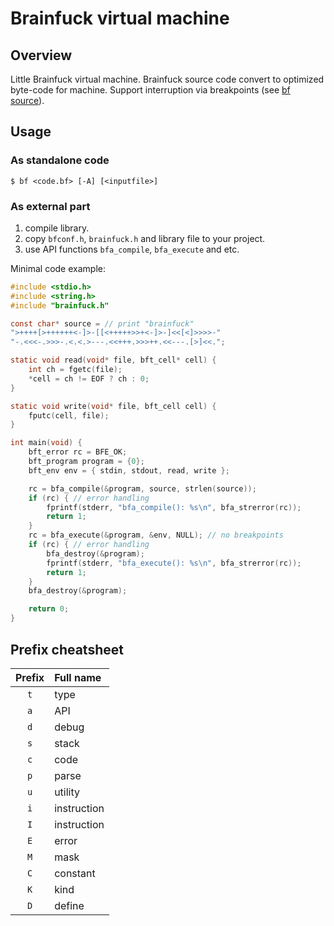 # Brainfuck virtual machine

## Overview

Little Brainfuck virtual machine. Brainfuck source code convert to optimized byte-code for machine.
Support interruption via breakpoints (see [bf source](./bf.c)).

## Usage

### As standalone code

``` console
$ bf <code.bf> [-A] [<inputfile>]
```

### As external part

1. compile library.
2. copy `bfconf.h`, `brainfuck.h` and library file to your project.
3. use API functions `bfa_compile`, `bfa_execute` and etc.

Minimal code example:
```c
#include <stdio.h>
#include <string.h>
#include "brainfuck.h"

const char* source = // print "brainfuck"
">++++[>++++++<-]>-[[<+++++>>+<-]>-]<<[<]>>>>-"
"-.<<<-.>>>-.<.<.>---.<<+++.>>>++.<<---.[>]<<.";

static void read(void* file, bft_cell* cell) {
    int ch = fgetc(file);
    *cell = ch != EOF ? ch : 0;
}

static void write(void* file, bft_cell cell) {
    fputc(cell, file);
}

int main(void) {
    bft_error rc = BFE_OK;
    bft_program program = {0};
    bft_env env = { stdin, stdout, read, write };

    rc = bfa_compile(&program, source, strlen(source));
    if (rc) { // error handling
        fprintf(stderr, "bfa_compile(): %s\n", bfa_strerror(rc));
        return 1;
    }
    rc = bfa_execute(&program, &env, NULL); // no breakpoints
    if (rc) { // error handling
        bfa_destroy(&program);
        fprintf(stderr, "bfa_execute(): %s\n", bfa_strerror(rc));
        return 1;
    }
    bfa_destroy(&program);

    return 0;
}
```

## Prefix cheatsheet

| Prefix | Full name   |
| :----: | :---------- |
|  `t`   | type        |
|  `a`   | API         |
|  `d`   | debug       |
|  `s`   | stack       |
|  `c`   | code        |
|  `p`   | parse       |
|  `u`   | utility     |
|  `i`   | instruction |
|  `I`   | instruction |
|  `E`   | error       |
|  `M`   | mask        |
|  `C`   | constant    |
|  `K`   | kind        |
|  `D`   | define      |